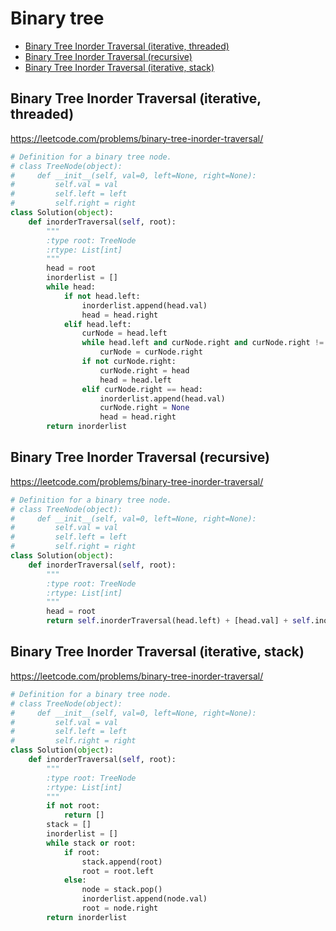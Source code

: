 # Binary tree

+ [Binary Tree Inorder Traversal (iterative, threaded)](#binary-tree-inorder-traversal-iterative-threaded)
+ [Binary Tree Inorder Traversal (recursive)](#binary-tree-inorder-traversal-recursive)
+ [Binary Tree Inorder Traversal (iterative, stack)](#binary-tree-inorder-traversal-iterative-stack)

## Binary Tree Inorder Traversal (iterative, threaded)

https://leetcode.com/problems/binary-tree-inorder-traversal/

```python
# Definition for a binary tree node.
# class TreeNode(object):
#     def __init__(self, val=0, left=None, right=None):
#         self.val = val
#         self.left = left
#         self.right = right
class Solution(object):
    def inorderTraversal(self, root):
        """
        :type root: TreeNode
        :rtype: List[int]
        """
        head = root
        inorderlist = []
        while head:
            if not head.left:
                inorderlist.append(head.val)
                head = head.right
            elif head.left:
                curNode = head.left
                while head.left and curNode.right and curNode.right != head:
                    curNode = curNode.right
                if not curNode.right:
                    curNode.right = head
                    head = head.left
                elif curNode.right == head:
                    inorderlist.append(head.val)
                    curNode.right = None
                    head = head.right
        return inorderlist

```

## Binary Tree Inorder Traversal (recursive)

https://leetcode.com/problems/binary-tree-inorder-traversal/

```python
# Definition for a binary tree node.
# class TreeNode(object):
#     def __init__(self, val=0, left=None, right=None):
#         self.val = val
#         self.left = left
#         self.right = right
class Solution(object):
    def inorderTraversal(self, root):
        """
        :type root: TreeNode
        :rtype: List[int]
        """
        head = root
        return self.inorderTraversal(head.left) + [head.val] + self.inorderTraversal(head.right) if head else []

```

## Binary Tree Inorder Traversal (iterative, stack)

https://leetcode.com/problems/binary-tree-inorder-traversal/

```python
# Definition for a binary tree node.
# class TreeNode(object):
#     def __init__(self, val=0, left=None, right=None):
#         self.val = val
#         self.left = left
#         self.right = right
class Solution(object):
    def inorderTraversal(self, root):
        """
        :type root: TreeNode
        :rtype: List[int]
        """
        if not root:
            return []
        stack = []
        inorderlist = []
        while stack or root:
            if root:
                stack.append(root)
                root = root.left
            else:
                node = stack.pop()
                inorderlist.append(node.val)
                root = node.right
        return inorderlist

```